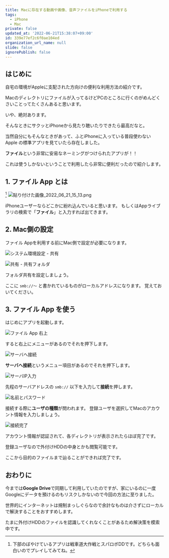 ```yaml
---
title: Macに存在する動画や画像、音声ファイルをiPhoneで利用する
tags:
  - iPhone
  - Mac
private: false
updated_at: '2022-06-21T15:38:07+09:00'
id: 339e77ef2c6f0ae104ed
organization_url_name: null
slide: false
ignorePublish: false
---
```

## はじめに

自宅の環境がAppleに支配された方向けの便利な利用方法の紹介です。

Macのディレクトリにファイルが入ってるけどPCのところに行くのがめんどくさいことってたくさんあると思います。

いや、絶対あります。

そんなときにサクッとiPhoneから見たり聴いたりできたら最高だなと。

当然自分にもそんなときがあって、ふとiPhoneに入っている普段使わない Apple の標準アプリを見ていたら存在しました。

**ファイル**という非常に安易なネーミングがつけられたアプリが！！

これは使うしかないということで利用したら非常に便利だったので紹介します。

## 1. ファイル App とは

[^1]
![貼り付けた画像_2022_06_21_15_13.png](https://qiita-image-store.s3.ap-northeast-1.amazonaws.com/0/30241/20052243-7130-6793-5fab-e3735d4cfe0c.png)

iPhoneユーザーならどこかに紛れ込んでいると思います。
もしくはAppライブラリの検索で「**ファイル**」と入力すれば出てきます。

## 2. Mac側の設定

ファイル Appを利用する前にMac側で設定が必要になります。

![システム環境設定 - 共有](https://qiita-image-store.s3.ap-northeast-1.amazonaws.com/0/30241/73b4ef38-991e-2e28-c549-64a6d157de7a.png)

![共有 - 共有フォルダ](https://qiita-image-store.s3.ap-northeast-1.amazonaws.com/0/30241/3bc9d67d-4434-dc05-14d1-f5c51403a984.png)

フォルダ共有を設定しましょう。

ここに `smb://〜` と書かれているものがローカルアドレスになります。
覚えておいてください。

## 3. ファイル App を使う

はじめにアプリを起動します。

![ファイル App 右上](https://qiita-image-store.s3.ap-northeast-1.amazonaws.com/0/30241/9a14a008-2232-ad19-3c34-f4cb3fb5d713.png)

すると右上にメニューがあるのでそれを押下します。

![サーバへ接続](https://qiita-image-store.s3.ap-northeast-1.amazonaws.com/0/30241/7884e94a-3194-0390-1c4a-21a775ba636a.png)

**サーバへ接続**というメニュー項目があるのでそれを押下します。

![サーバIP入力](https://qiita-image-store.s3.ap-northeast-1.amazonaws.com/0/30241/fb084316-7532-81f0-2757-f350f73d8b4b.png)

先程のサーバアドレスの `smb://` 以下を入力して**接続**を押します。

![名前とパスワード](https://qiita-image-store.s3.ap-northeast-1.amazonaws.com/0/30241/ce8d008e-3166-62e3-659b-abb649a22401.png)

接続する際に**ユーザの種類**が問われます。
登録ユーザを選択してMacのアカウント情報を入力しましょう。

![接続完了](https://qiita-image-store.s3.ap-northeast-1.amazonaws.com/0/30241/e3d9e4dc-2f07-5229-10b7-0c2064616f1d.png)

アカウント情報が認証されて、各ディレクトリが表示されたらほぼ完了です。

登録ユーザなので外付けHDDの中身とかも閲覧可能です。

ここから目的のファイルまで辿ることができれば完了です。

## おわりに

今までは**Google Drive**で同期して利用していたのですが、家にいるのに一度Googleにデータを預けるのもリスクしかないので今回の方法に至りました。

世界的にインターネットは規制まっしぐらなので余計なものは介さずにローカルで解決することをおすすめします。

たまに外付けHDDのファイルを認識してくれなくことがあるため解決策を模索中です。

[^1]: 下部のぼやけているアプリは戦車道大作戦とスパロボDDです。どちらも面白いのでプレイしてみてね。
